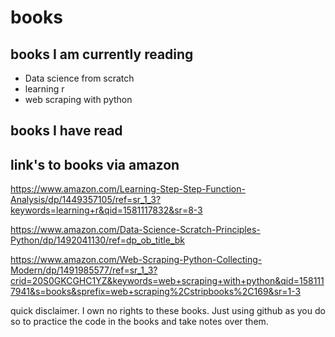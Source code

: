# books

## books I am currently reading
- Data science from scratch
- learning r
- web scraping with python

## books I have read

## link's to books via amazon
https://www.amazon.com/Learning-Step-Step-Function-Analysis/dp/1449357105/ref=sr_1_3?keywords=learning+r&qid=1581117832&sr=8-3

https://www.amazon.com/Data-Science-Scratch-Principles-Python/dp/1492041130/ref=dp_ob_title_bk

https://www.amazon.com/Web-Scraping-Python-Collecting-Modern/dp/1491985577/ref=sr_1_3?crid=20S0GKCGHC1YZ&keywords=web+scraping+with+python&qid=1581117941&s=books&sprefix=web+scraping%2Cstripbooks%2C169&sr=1-3

quick disclaimer. I own no rights to these books. Just using github as you do so to practice the code in the books and take notes over them.
